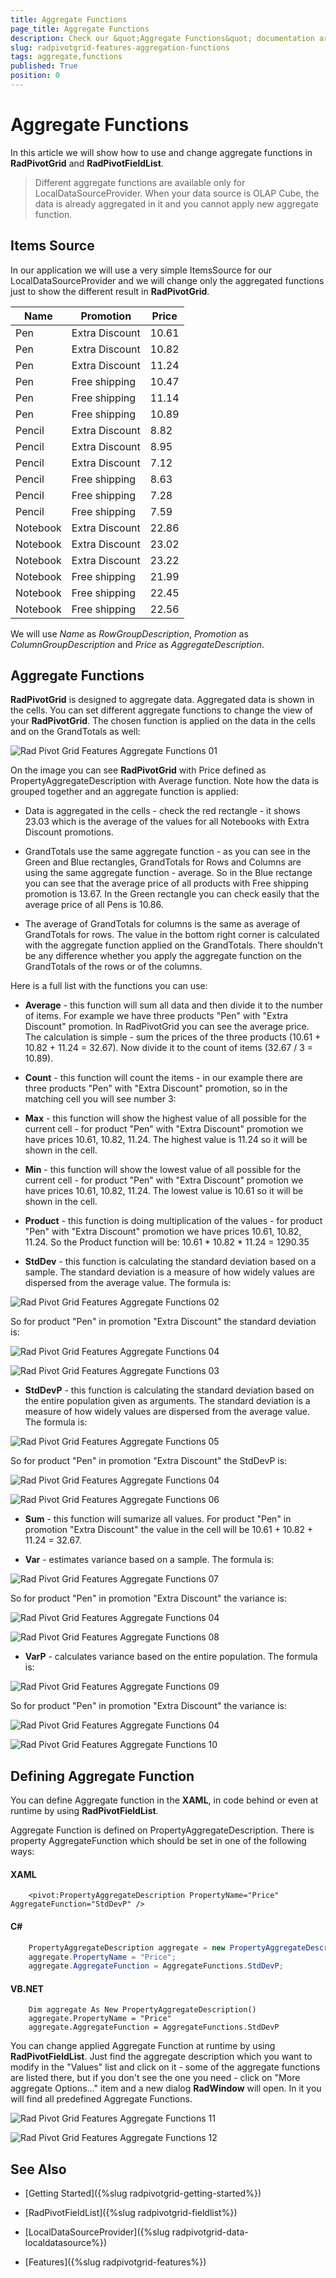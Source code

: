 ```yaml
---
title: Aggregate Functions
page_title: Aggregate Functions
description: Check our &quot;Aggregate Functions&quot; documentation article for the RadPivotGrid {{ site.framework_name }} control.
slug: radpivotgrid-features-aggregation-functions
tags: aggregate,functions
published: True
position: 0
---
```


# Aggregate Functions

In this article we will show how to use and change aggregate functions in __RadPivotGrid__ and __RadPivotFieldList__.      

>Different aggregate functions are available only for LocalDataSourceProvider. When your data source is OLAP Cube, the data is already aggregated in it and you cannot apply new aggregate function.        

## Items Source

In our application we will use a very simple ItemsSource for our LocalDataSourceProvider and we will change only the aggregated functions just to show the different result in __RadPivotGrid__.
        
Name	|	Promotion	|	Price
---	|	---	|	---
Pen	|	Extra Discount	|	10.61
Pen	|	Extra Discount	|	10.82
Pen	|	Extra Discount	|	11.24
Pen	|	Free shipping	|	10.47
Pen	|	Free shipping	|	11.14
Pen	|	Free shipping	|	10.89
Pencil	|	Extra Discount	|	8.82
Pencil	|	Extra Discount	|	8.95
Pencil	|	Extra Discount	|	7.12
Pencil	|	Free shipping	|	8.63
Pencil	|	Free shipping	|	7.28
Pencil	|	Free shipping	|	7.59
Notebook	|	Extra Discount	|	22.86
Notebook	|	Extra Discount	|	23.02
Notebook	|	Extra Discount	|	23.22
Notebook	|	Free shipping	|	21.99
Notebook	|	Free shipping	|	22.45
Notebook	|	Free shipping	|	22.56

We will use *Name* as *RowGroupDescription*, *Promotion* as *ColumnGroupDescription* and *Price* as *AggregateDescription*.        

## Aggregate Functions

__RadPivotGrid__ is designed to aggregate data. Aggregated data is shown in the cells. You can set different aggregate functions to change the view of your __RadPivotGrid__. The chosen function is applied on the data in the cells and on the GrandTotals as well:

![Rad Pivot Grid Features Aggregate Functions 01](images/RadPivotGrid_Features_Aggregate_Functions_01.png)

On the image you can see __RadPivotGrid__ with Price defined as PropertyAggregateDescription with Average function. Note how the data is grouped together and an aggregate function is applied:        

* Data is aggregated in the cells - check the red rectangle - it shows 23.03 which is the average of the values for all Notebooks with Extra Discount promotions.            

* GrandTotals use the same aggregate function - as you can see in the Green and Blue rectangles, GrandTotals for Rows and Columns are using the same aggregate function - average. So in the Blue rectange you can see that the average price of all products with Free shipping promotion is 13.67. In the Green rectangle you can check easily that the average price of all Pens is 10.86.

* The average of GrandTotals for columns is the same as average of GrandTotals for rows. The value in the bottom right corner is calculated with the aggregate function applied on the GrandTotals. There shouldn't be any difference whether you apply the aggregate function on the GrandTotals of the rows or of the columns.            

Here is a full list with the functions you can use:        

* __Average__ - this function will sum all data and then divide it to the number of items. For example we have three products "Pen" with "Extra Discount" promotion. In RadPivotGrid you can see the average price. The calculation is simple - sum the prices of the three products (10.61 + 10.82 + 11.24 = 32.67). Now divide it to the count of items (32.67 / 3 = 10.89).

* __Count__ - this function will count the items - in our example there are three products "Pen" with "Extra Discount" promotion, so in the matching cell you will see number 3:           

* __Max__ - this function will show the highest value of all possible for the current cell - for product "Pen" with "Extra Discount" promotion we have prices 10.61, 10.82, 11.24. The highest value is 11.24 so it will be shown in the cell.            

* __Min__ - this function will show the lowest value of all possible for the current cell - for product "Pen" with "Extra Discount" promotion we have prices 10.61, 10.82, 11.24. The lowest value is
              10.61 so it will be shown in the cell.
            

* __Product__ - this function is doing multiplication of the values - for product "Pen" with "Extra Discount" promotion we have prices 10.61, 10.82, 11.24. So the Product function will be: 10.61 * 10.82 * 11.24 = 1290.35            

* __StdDev__ - this function is calculating the standard deviation based on a sample. The standard deviation is a measure of how widely values are dispersed from the average value. The formula is:

![Rad Pivot Grid Features Aggregate Functions 02](images/RadPivotGrid_Features_Aggregate_Functions_02.png)

So for product "Pen" in promotion "Extra Discount" the standard deviation is:

![Rad Pivot Grid Features Aggregate Functions 04](images/RadPivotGrid_Features_Aggregate_Functions_04.png)

![Rad Pivot Grid Features Aggregate Functions 03](images/RadPivotGrid_Features_Aggregate_Functions_03.png)

* __StdDevP__ - this function is calculating the standard deviation based on the entire population given as arguments. The standard deviation is a measure of how widely values are dispersed from the average value. The formula is:

![Rad Pivot Grid Features Aggregate Functions 05](images/RadPivotGrid_Features_Aggregate_Functions_05.png)

So for product "Pen" in promotion "Extra Discount" the StdDevP is:

![Rad Pivot Grid Features Aggregate Functions 04](images/RadPivotGrid_Features_Aggregate_Functions_04.png)

![Rad Pivot Grid Features Aggregate Functions 06](images/RadPivotGrid_Features_Aggregate_Functions_06.png)

* __Sum__ - this function will sumarize all values. For product "Pen" in promotion "Extra Discount" the value in the cell will be 10.61 + 10.82 + 11.24 = 32.67.            

* __Var__ - estimates variance based on a sample. The formula is:

![Rad Pivot Grid Features Aggregate Functions 07](images/RadPivotGrid_Features_Aggregate_Functions_07.png)

So for product "Pen" in promotion "Extra Discount" the variance is:

![Rad Pivot Grid Features Aggregate Functions 04](images/RadPivotGrid_Features_Aggregate_Functions_04.png)

![Rad Pivot Grid Features Aggregate Functions 08](images/RadPivotGrid_Features_Aggregate_Functions_08.png)

* __VarP__ - calculates variance based on the entire population. The formula is: 

![Rad Pivot Grid Features Aggregate Functions 09](images/RadPivotGrid_Features_Aggregate_Functions_09.png)

So for product "Pen" in promotion "Extra Discount" the variance is:

![Rad Pivot Grid Features Aggregate Functions 04](images/RadPivotGrid_Features_Aggregate_Functions_04.png)

![Rad Pivot Grid Features Aggregate Functions 10](images/RadPivotGrid_Features_Aggregate_Functions_10.png)

## Defining Aggregate Function

You can define Aggregate function in the __XAML__, in code behind or even at runtime by using __RadPivotFieldList__.        

Aggregate Function is defined on PropertyAggregateDescription. There is property AggregateFunction which should be set in one of the following ways:        

#### __XAML__

```XAML
	<pivot:PropertyAggregateDescription PropertyName="Price" AggregateFunction="StdDevP" />
```

#### __C#__

```C#
	PropertyAggregateDescription aggregate = new PropertyAggregateDescription();
	aggregate.PropertyName = "Price";
	aggregate.AggregateFunction = AggregateFunctions.StdDevP;
```

#### __VB.NET__

```VB.NET
	Dim aggregate As New PropertyAggregateDescription()
	aggregate.PropertyName = "Price"
	aggregate.AggregateFunction = AggregateFunctions.StdDevP
```

You can change applied Aggregate Function at runtime by using __RadPivotFieldList__. Just find the aggregate description which you want to modify in the "Values" list and click on it - some of the aggregate functions are listed there, but if you don't see the one you need - click on "More aggregate Options..." item and a new dialog __RadWindow__ will open. In it you will find all predefined Aggregate Functions.

![Rad Pivot Grid Features Aggregate Functions 11](images/RadPivotGrid_Features_Aggregate_Functions_11.png)

![Rad Pivot Grid Features Aggregate Functions 12](images/RadPivotGrid_Features_Aggregate_Functions_12.png)

## See Also

 * [Getting Started]({%slug radpivotgrid-getting-started%})

 * [RadPivotFieldList]({%slug radpivotgrid-fieldlist%})

 * [LocalDataSourceProvider]({%slug radpivotgrid-data-localdatasource%})

 * [Features]({%slug radpivotgrid-features%})
